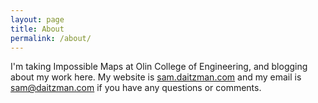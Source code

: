 ```yaml
---
layout: page
title: About
permalink: /about/
---
```


I'm taking Impossible Maps at Olin College of Engineering, and blogging about my work here. My website is [sam.daitzman.com](https://sam.daitzman.com) and my email is [sam@daitzman.com](mailto:sam@daitzman.com) if you have any questions or comments.

